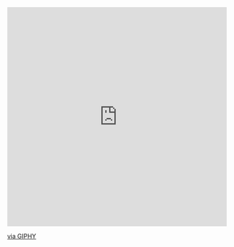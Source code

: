 <div style="width:100%;height:0;padding-bottom:100%;position:relative;"><iframe src="https://giphy.com/embed/QpWDP1YMziaQw" width="100%" height="100%" style="position:absolute" frameBorder="0" class="giphy-embed" allowFullScreen></iframe></div><p><a href="https://giphy.com/gifs/animated-the-beatles-QpWDP1YMziaQw">via GIPHY</a></p>
